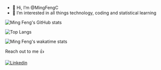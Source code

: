 - 👋 Hi, I’m @MingFengC
- 👀 I’m interested in all things technology, coding and statistical learning

![Ming Feng's GitHub stats](https://github-readme-stats.vercel.app/api?username=MingFengC&count_private=true&show_icons=true&theme=radical)

![Top Langs](https://github-readme-stats.vercel.app/api/top-langs/?username=MingFengC&layout=compact&theme=radical)

![Ming Feng's wakatime stats](https://github-readme-stats.vercel.app/api/wakatime?username=MingFengC&langs_count=8&layout=compact&hide_border=true&theme=radical)

Reach out to me 👍

[![Linkedin](https://img.shields.io/badge/LinkedIn-0077B5?style=for-the-badge&logo=linkedin&logoColor=white)](https://www.linkedin.com/in/mingfengc825/)

<!---
MingFengC/MingFengC is a ✨ special ✨ repository because its `README.md` (this file) appears on your GitHub profile.
You can click the Preview link to take a look at your changes.
--->
